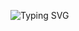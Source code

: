 ![Typing SVG](https://readme-typing-svg.herokuapp.com/?lines=HEY+GUYS+I+AM+MAHESH+KADALI)</p>
<p align="center">
